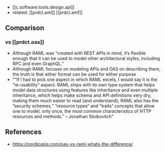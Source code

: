 
- [[c.software.tools.design.api]]
- related: [[prdct.aml]] [[prdct.amf]]

## Comparison

### vs [[prdct.oas]]

- Although RAML was "created with REST APIs in mind, it’s flexible enough that it can be used to model other architectural styles, including RPC and even GraphQL."
- Although RAML focuses on modeling APIs and OAS on describing them, the truth is that either format can be used for either purpose
- "“If I had to pick one aspect in which RAML excels, I would say it is the ”re-usability“ aspect. RAML ships with its own type system that helps model data structures using features like inheritance and even multiple inheritance, which helps make schema and API definitions very dry, making them much easier to read (and understand); RAML also has the ”security schemes,“ ”resource types“ and ”traits“ concepts that allow one to model, only once, the most common characteristics of HTTP resources and methods.” – Jonathan Stoikovitch"

## References

- https://nordicapis.com/oas-vs-raml-whats-the-difference/